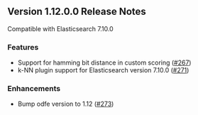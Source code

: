 ## Version 1.12.0.0 Release Notes

Compatible with Elasticsearch 7.10.0

### Features

* Support for hamming bit distance in custom scoring ([#267](https://github.com/opendistro-for-elasticsearch/k-NN/pull/267))
* k-NN plugin support for Elasticsearch version 7.10.0 ([#271](https://github.com/opendistro-for-elasticsearch/k-NN/pull/271))

### Enhancements

* Bump odfe version to 1.12 ([#273](https://github.com/opendistro-for-elasticsearch/k-NN/pull/273))
